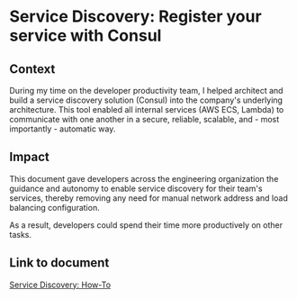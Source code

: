 # Service Discovery: Register your service with Consul

## Context

During my time on the developer productivity team, I helped architect and build a service discovery solution (Consul) into the company's underlying architecture. This tool enabled all internal services (AWS ECS, Lambda) to communicate with one another in a secure, reliable, scalable, and - most importantly - automatic way.

## Impact

This document gave developers across the engineering organization the guidance and autonomy to enable service discovery for their team's services, thereby removing any need for manual network address and load balancing configuration. 

As a result, developers could spend their time more productively on other tasks.

## Link to document

[Service Discovery: How-To](howTo.md)